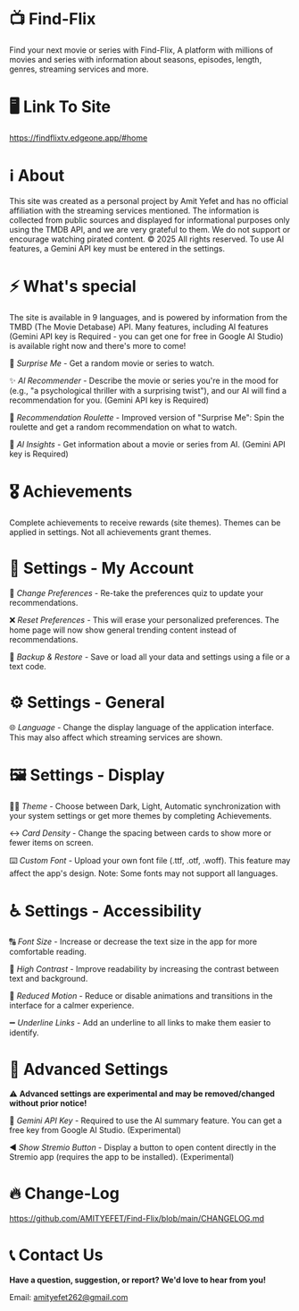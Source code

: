 # 📺 Find-Flix 
Find your next movie or series with Find-Flix, A platform with millions of movies and series with information about seasons, episodes, length, genres, streaming services and more.
# 🖥️ Link To Site
https://findflixtv.edgeone.app/#home
# ℹ️ About
This site was created as a personal project by Amit Yefet and has no official affiliation with the streaming services mentioned. The information is collected from public sources and displayed for informational purposes only using the TMDB API, and we are very grateful to them. We do not support or encourage watching pirated content. © 2025 All rights reserved. To use Al features, a Gemini API key must be entered in the
settings.
# ⚡ What's special
The site is available in 9 languages, and is powered by information from the TMBD (The Movie Detabase) API.
Many features, including AI features (Gemini API key is Required - you can get one for free in Google AI Studio) is available right now and there's more to come!


🎁 *Surprise Me* - Get a random movie or series to watch.

✨ *Al Recommender* - Describe the movie or series you're in the mood for (e.g., "a psychological thriller with a surprising twist"), and our AI will find a recommendation for you. (Gemini API key is Required)

🎰 *Recommendation Roulette* - Improved version of "Surprise Me": Spin the roulette and get a random recommendation on what to watch.

🌟 *AI Insights* - Get information about a movie or series from AI. (Gemini API key is Required)
# 🎖️ Achievements
Complete achievements to receive rewards (site themes). Themes can be applied in settings. Not all achievements grant themes.
# 👤 Settings - My Account
👊 *Change Preferences* - Re-take the preferences quiz to update your recommendations.

❌ *Reset Preferences* - This will erase your personalized preferences. The home page will now show general trending content instead of recommendations.

💾 *Backup & Restore* - Save or load all your data and settings using a file or a text code.
# ⚙️ Settings - General
🌐 *Language* - Change the display language of the application interface. This may also affect which streaming services are shown.
# 🖼️ Settings - Display
🧑‍🎨 *Theme* - Choose between Dark, Light, Automatic synchronization with your system settings or get more themes by completing Achievements.

↔️ *Card Density* - Change the spacing between cards to show more or fewer items on screen.

⌨️ *Custom Font* - Upload your own font file (.ttf, .otf, .woff). This feature may affect the app's design. Note: Some fonts may not support all languages.
# ♿ Settings - Accessibility 
🔠 *Font Size* - Increase or decrease the text size in the app for more comfortable reading.

🌚 *High Contrast* - Improve readability by increasing the contrast between text and background.

🦥 *Reduced Motion* - Reduce or disable animations and transitions in the interface for a calmer experience.

➖ *Underline Links* - Add an underline to all links to make them easier to identify.
# 👀 Advanced Settings
⚠️ **Advanced settings are experimental and may be removed/changed without prior notice!** 

🔑 *Gemini API Key* - Required to use the AI summary feature. You can get a free key from Google AI Studio. (Experimental)

◀️ *Show Stremio Button* - Display a button to open content directly in the Stremio app (requires the app to be installed). (Experimental)
# 🔥 Change-Log
https://github.com/AMITYEFET/Find-Flix/blob/main/CHANGELOG.md
# 📞 Contact Us
**Have a question, suggestion, or report? We'd love to hear from you!**

Email: amityefet262@gmail.com
